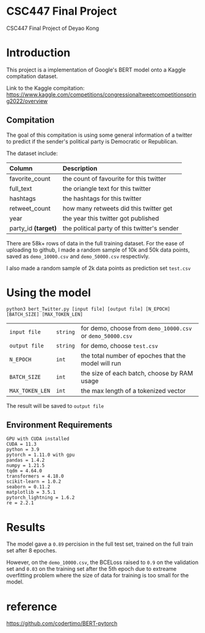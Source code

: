 # CSC447 Final Project
 CSC447 Final Project of Deyao Kong

# Introduction
This project is a implementation of Google's BERT model onto a Kaggle compitation dataset.

Link to the Kaggle compitation:
https://www.kaggle.com/competitions/congressionaltweetcompetitionspring2022/overview
## Compitation
The goal of this compitation is using some general information of a twitter to predict if the sender's political party is Democratic or Republican.

The dataset include:

| Column        | Description          | 
| :------------- |:------------- |
| favorite_count  | the count of favourite for this twitter | 
| full_text  | the oriangle text for this twitter      | 
| hashtags | the hashtags for this twitter  | 
| retweet_count | how many retweets did this twitter get |
|year| the year this twitter got published |
|party_id **(target)**| the political party of this twitter's sender |

There are 58k+ rows of data in the full training dataset. For the ease of uploading to github, I made a random sample of 10k and 50k data points, saved as `demo_10000.csv` and `demo_50000.csv` respectivly.

I also made a random sample of 2k data points as prediction set `test.csv`

# Using the model

`python3 bert_Twitter.py [input file] [output file] [N_EPOCH] [BATCH_SIZE] [MAX_TOKEN_LEN]`

||||
| ------ | ------ | ------ |
|`input file`|`string`| for demo, choose from `demo_10000.csv` or `demo_50000.csv`|
|`output file`|`string`| for demo, choose `test.csv`|
|`N_EPOCH`| `int`| the total number of epoches that the model will run|
|`BATCH_SIZE`|`int`| the size of each batch, choose by RAM usage|
|`MAX_TOKEN_LEN`| `int` | the max length of a tokenized vector|

The result will be saved to `output file`

## Environment Requirements
    GPU with CUDA installed
    CUDA = 11.3
    python = 3.9
    pytorch = 1.11.0 with gpu
    pandas = 1.4.2
    numpy = 1.21.5
    tqdm = 4.64.0
    transformers = 4.18.0
    scikit-learn = 1.0.2
    seaborn = 0.11.2
    matplotlib = 3.5.1
    pytorch_lightning = 1.6.2
    re = 2.2.1

# Results
The model gave a `0.89` percision in the full test set, trained on the full train set after 8 epoches.

However, on the `demo_10000.csv`, the BCELoss raised to `0.9` on the validation set and `0.03` on the training set after the 5th epoch due to extreame overfitting problem where the size of data for training is too small for the model.

# reference
https://github.com/codertimo/BERT-pytorch